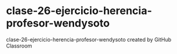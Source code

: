 # clase-26-ejercicio-herencia-profesor-wendysoto
clase-26-ejercicio-herencia-profesor-wendysoto created by GitHub Classroom
